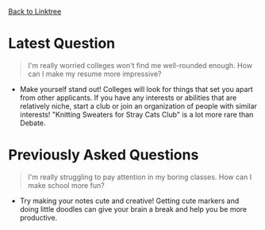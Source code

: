 [Back to Linktree](https://linktr.ee/riseadvice)

# Latest Question

> I'm really worried colleges won't find me well-rounded enough. How can I make my resume more impressive?
- Make yourself stand out! Colleges will look for things that set you apart from other applicants. If you have any interests or abilities that are relatively niche, start a club or join an organization of people with similar interests! "Knitting Sweaters for Stray Cats Club" is a lot more rare than Debate.

# Previously Asked Questions

> I'm really struggling to pay attention in my boring classes. How can I make school more fun?
- Try making your notes cute and creative! Getting cute markers and doing little doodles can give your brain a break and help you be more productive.
